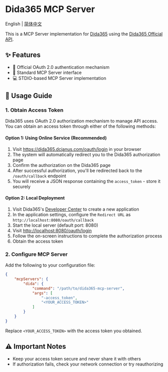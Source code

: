 # Dida365 MCP Server

English | [简体中文](README.zh.md)

This is a MCP Server implementation for [Dida365](https://dida365.com) using the [Dida365 Official API](https://developer.dida365.com/api#/openapi).

## ✨ Features

- 🔐 Official OAuth 2.0 authentication mechanism
- 🎯 Standard MCP Server interface
- 💻 STDIO-based MCP Server implementation

## 📖 Usage Guide

### 1. Obtain Access Token

Dida365 uses OAuth 2.0 authorization mechanism to manage API access. You can obtain an access token through either of the following methods:

#### Option 1: Using Online Service (Recommended)

1. Visit <https://dida365.dcjanus.com/oauth/login> in your browser
2. The system will automatically redirect you to the Dida365 authorization page
3. Confirm the authorization on the Dida365 page
4. After successful authorization, you'll be redirected back to the `/oauth/callback` endpoint
5. You will receive a JSON response containing the `access_token` - store it securely

#### Option 2: Local Deployment

1. Visit Dida365's [Developer Center](https://developer.dida365.com/manage) to create a new application
2. In the application settings, configure the `Redirect URL` as `http://localhost:8080/oauth/callback`
3. Start the local server (default port: 8080)
4. Visit <http://localhost:8080/oauth/login>
5. Follow the on-screen instructions to complete the authorization process
6. Obtain the access token

### 2. Configure MCP Server

Add the following to your configuration file:

```json
{
    "mcpServers": {
        "dida": {
            "command": "/path/to/dida365-mcp-server",
            "args": [
                "-access_token",
                "<YOUR_ACCESS_TOKEN>"
            ]
        }
    }
}
```

Replace `<YOUR_ACCESS_TOKEN>` with the access token you obtained.

## ⚠️ Important Notes

- Keep your access token secure and never share it with others
- If authorization fails, check your network connection or try reauthorizing
